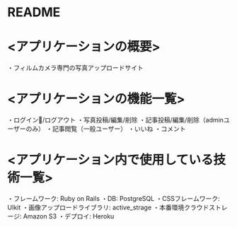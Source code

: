 # README

# <アプリケーションの概要>
・フィルムカメラ専門の写真アップロードサイト

# <アプリケーションの機能一覧>
・ログイン/ログアウト
・写真投稿/編集/削除
・記事投稿/編集/削除（adminユーザーのみ）
・記事閲覧（一般ユーザー）
・いいね
・コメント

# <アプリケーション内で使用している技術一覧>
・フレームワーク: Ruby on Rails
・DB: PostgreSQL
・CSSフレームワーク: UIkit
・画像アップロードライブラリ: active_strage
・本番環境クラウドストレージ: Amazon S3
・デプロイ: Heroku
